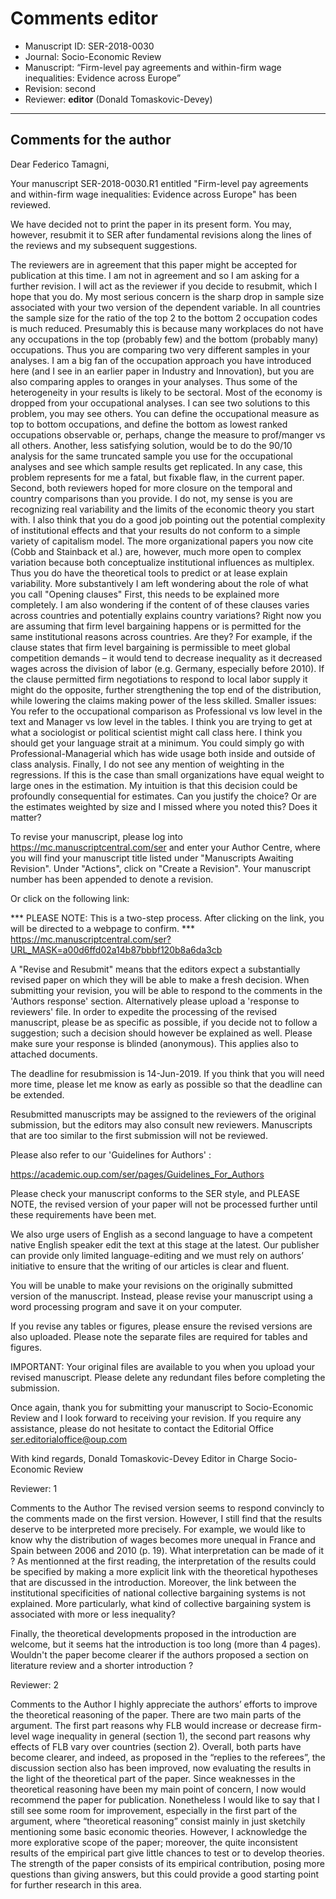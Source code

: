 # Comments editor

- Manuscript ID: SER-2018-0030
- Journal: Socio-Economic Review
- Manuscript: “Firm-level pay agreements and within-firm wage inequalities: Evidence across Europe”
- Revision: second
- Reviewer: **editor** (Donald Tomaskovic-Devey)
---

## Comments for the author

Dear Federico Tamagni,


Your manuscript SER-2018-0030.R1 entitled "Firm-level pay agreements and within-firm wage inequalities: Evidence across Europe" has been reviewed.

We have decided not to print the paper in its present form. You may, however, resubmit it to SER after fundamental revisions along the lines of the reviews and my subsequent suggestions.

The reviewers are in agreement that this paper might be accepted for publication at this time. I am not in agreement and so I am asking for a further revision. I will act as the reviewer if you decide to resubmit, which I hope that you do.
My most serious concern is the sharp drop in sample size associated with your two version of the dependent variable. In all countries the sample size for the ratio of the top 2 to the bottom 2 occupation codes is much reduced. Presumably this is because many workplaces do not have any occupations in the top (probably few) and the bottom (probably many) occupations. Thus you are comparing two very different samples in your analyses. I am a big fan of the occupation approach you have introduced here (and I see in an earlier paper in Industry and Innovation), but you are also comparing apples to oranges in your analyses. Thus some of the heterogeneity in your results is likely to be sectoral. Most of the economy is dropped from your occupational analyses. I can see two solutions to this problem, you may see others. You can define the occupational measure as top to bottom occupations, and define the bottom as lowest ranked occupations observable or, perhaps, change the measure to prof/manger vs all others. Another, less satisfying solution, would be to do the 90/10 analysis for the same truncated sample you use for the occupational analyses and see which sample results get replicated. In any case, this problem represents for me a fatal, but fixable flaw, in the current paper.
Second, both reviewers hoped for more closure on the temporal and country comparisons than you provide. I do not, my sense is you are recognizing real variability and the limits of the economic theory you start with. I also think that you do a good job pointing out the potential complexity of institutional effects and that your results do not conform to a simple variety of capitalism model. The more organizational papers you now cite (Cobb and Stainback et al.) are, however, much more open to complex variation because both conceptualize institutional influences as multiplex. Thus you do have the theoretical tools to predict or at lease explain variability. More substantively I am left wondering about the role of what you call "Opening clauses" First, this needs to be explained more completely. I am also wondering if the content of of these clauses varies across countries and potentially explains country variations? Right now you are assuming that firm level bargaining happens or is permitted for the same institutional reasons across countries. Are they? For example, if the clause states that firm level bargaining is permissible to meet global competition demands – it would tend to decrease inequality as it decreased wages across the division of labor (e.g. Germany, especially before 2010). If the clause permitted firm negotiations to respond to local labor supply it might do the opposite, further strengthening the top end of the distribution, while lowering the claims making power of the less skilled.
Smaller issues:
You refer to the occupational comparison as Professional vs low level in the text and Manager vs low level in the tables. I think you are trying to get at what a sociologist or political scientist might call class here. I think you should get your language strait at a minimum. You could simply go with Professional-Managerial which has wide usage both inside and outside of class analysis.
Finally, I do not see any mention of weighting in the regressions. If this is the case than small organizations have equal weight to large ones in the estimation. My intuition is that this decision could be profoundly consequential for estimates. Can you justify the choice? Or are the estimates weighted by size and I missed where you noted this? Does it matter?

To revise your manuscript, please log into https://mc.manuscriptcentral.com/ser and enter your Author Centre, where you will find your manuscript title listed under "Manuscripts Awaiting Revision". Under "Actions", click on "Create a Revision". Your manuscript number has been appended to denote a revision.

Or click on the following link:

*** PLEASE NOTE: This is a two-step process. After clicking on the link, you will be directed to a webpage to confirm. ***
https://mc.manuscriptcentral.com/ser?URL_MASK=a00d6ffd02a14b87bbbf120b8a6da3cb

A "Revise and Resubmit" means that the editors expect a substantially revised paper on which they will be able to make a fresh decision. When submitting your revision, you will be able to respond to the comments in the 'Authors response' section. Alternatively please upload a 'response to reviewers' file. In order to expedite the processing of the revised manuscript, please be as specific as possible, if you decide not to follow a suggestion; such a decision should however be explained as well. Please make sure your response is blinded (anonymous). This applies also to attached documents.

The deadline for resubmission is 14-Jun-2019. If you think that you will need more time, please let me know as early as possible so that the deadline can be extended.

Resubmitted manuscripts may be assigned to the reviewers of the original submission, but the editors may also consult new reviewers. Manuscripts that are too similar to the first submission will not be reviewed.

Please also refer to our 'Guidelines for Authors' :

https://academic.oup.com/ser/pages/Guidelines_For_Authors

Please check your manuscript conforms to the SER style, and PLEASE NOTE, the revised version of your paper will not be processed further until these requirements have been met.

We also urge users of English as a second language to have a competent native English speaker edit the text at this stage at the latest. Our publisher can provide only limited language-editing and we must rely on authors’ initiative to ensure that the writing of our articles is clear and fluent.

You will be unable to make your revisions on the originally submitted version of the manuscript. Instead, please revise your manuscript using a word processing program and save it on your computer.

If you revise any tables or figures, please ensure the revised versions are also uploaded. Please note the separate files are required for tables and figures.

IMPORTANT: Your original files are available to you when you upload your revised manuscript. Please delete any redundant files before completing the submission.

Once again, thank you for submitting your manuscript to Socio-Economic Review and I look forward to receiving your revision. If you require any assistance, please do not hesitate to contact the Editorial Office ser.editorialoffice@oup.com

With kind regards,
Donald Tomaskovic-Devey
Editor in Charge
Socio-Economic Review


Reviewer: 1

Comments to the Author
The revised version seems to respond convincly to the comments made on the first version. However, I still find that the results deserve to be interpreted more precisely. For example, we would like to know why the distribution of wages becomes more unequal in France and Spain between 2006 and 2010 (p. 19). What interpretation can be made of it ? As mentionned at the first reading, the interpretation of the results could be specified by making a more explicit link with the theoretical hypotheses that are discussed in the introduction. Moreover, the link between the institutional specificities of national collective bargaining systems is not explained. More particularly, what kind of collective bargaining system is associated with more or less inequality?

Finally, the theoretical developments proposed in the introduction are welcome, but it seems hat the introduction is too long (more than 4 pages). Wouldn't the paper become clearer if the authors proposed a section on literature review and a shorter introduction ?

Reviewer: 2

Comments to the Author
I highly appreciate the authors’ efforts to improve the theoretical reasoning of the paper. There are two main parts of the argument. The first part reasons why FLB would increase or decrease firm-level wage inequality in general (section 1), the second part reasons why effects of FLB vary over countries (section 2). Overall, both parts have become clearer, and indeed, as proposed in the “replies to the referees”, the discussion section also has been improved, now evaluating the results in the light of the theoretical part of the paper. Since weaknesses in the theoretical reasoning have been my main point of concern, I now would recommend the paper for publication.
Nonetheless I would like to say that I still see some room for improvement, especially in the first part of the argument, where “theoretical reasoning” consist mainly in just sketchily mentioning some basic economic theories. However, I acknowledge the more explorative scope of the paper; moreover, the quite inconsistent results of the empirical part give little chances to test or to develop theories. The strength of the paper consists of its empirical contribution, posing more questions than giving answers, but this could provide a good starting point for further research in this area.
